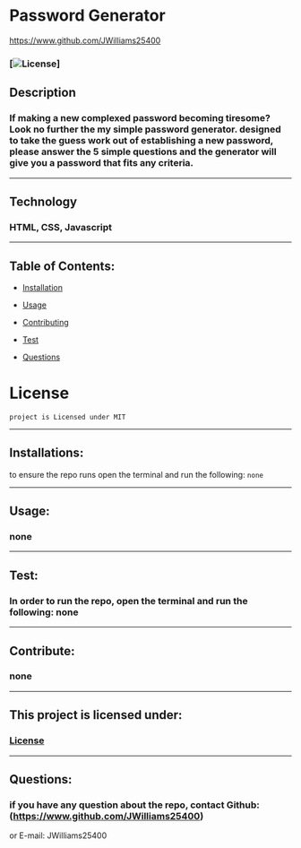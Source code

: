 # Password Generator

https://www.github.com/JWilliams25400


### [![License](https://img.shields.io/badge/License-MIT-blue.svg)] 


## Description
### If making a new complexed password becoming tiresome? Look no further the my simple password generator. designed to take the guess work out of establishing a new password, please answer the 5 simple questions and the generator will give you a password that fits any criteria.
--------------------

## Technology
### HTML, CSS, Javascript
--------------------

## Table of Contents:


* [Installation](#installation)

* [Usage](#usage)

* [Contributing](#Contribute)

* [Test](#test)

* [Questions](#questions)

# License
    project is Licensed under MIT
--------------------


## Installations:
to ensure the repo runs open the terminal and run the following: 
```none```

--------------------

## Usage:
### none 
--------------------

## Test:
### In order to run the repo, open the terminal and run the following: none
--------------------

## Contribute:
### none
--------------------


## This project is licensed under: 
###  [License](#license)
--------------------


## Questions: 
### if you have any question about the repo, contact Github: (https://www.github.com/JWilliams25400)
or E-mail: JWilliams25400